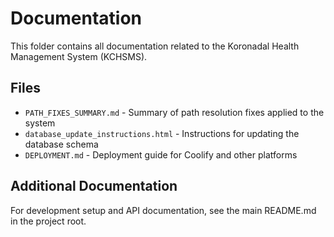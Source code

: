 # Documentation

This folder contains all documentation related to the Koronadal Health Management System (KCHSMS).

## Files

- `PATH_FIXES_SUMMARY.md` - Summary of path resolution fixes applied to the system
- `database_update_instructions.html` - Instructions for updating the database schema
- `DEPLOYMENT.md` - Deployment guide for Coolify and other platforms

## Additional Documentation

For development setup and API documentation, see the main README.md in the project root.